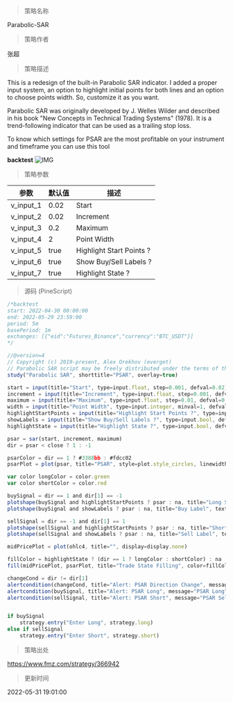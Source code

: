 
> 策略名称

Parabolic-SAR

> 策略作者

张超

> 策略描述

This is a redesign of the built-in Parabolic SAR indicator. I added a proper input system, an option to highlight initial points for both lines and an option to choose points width. So, customize it as you want.

Parabolic SAR was originally developed by J. Welles Wilder and described in his book "New Concepts in Technical Trading Systems" (1978). It is a trend-following indicator that can be used as a trailing stop loss.

To know which settings for PSAR are the most profitable on your instrument and timeframe you can use this tool


**backtest**
 ![IMG](https://www.fmz.com/upload/asset/18fc8e68728079fd29f.png) 

> 策略参数



|参数|默认值|描述|
|----|----|----|
|v_input_1|0.02|Start|
|v_input_2|0.02|Increment|
|v_input_3|0.2|Maximum|
|v_input_4|2|Point Width|
|v_input_5|true|Highlight Start Points ?|
|v_input_6|true|Show Buy/Sell Labels ?|
|v_input_7|true|Highlight State ?|


> 源码 (PineScript)

``` javascript
/*backtest
start: 2022-04-30 00:00:00
end: 2022-05-29 23:59:00
period: 5m
basePeriod: 1m
exchanges: [{"eid":"Futures_Binance","currency":"BTC_USDT"}]
*/

//@version=4
// Copyright (c) 2019-present, Alex Orekhov (everget)
// Parabolic SAR script may be freely distributed under the terms of the GPL-3.0 license.
study("Parabolic SAR", shorttitle="PSAR", overlay=true)

start = input(title="Start", type=input.float, step=0.001, defval=0.02)
increment = input(title="Increment", type=input.float, step=0.001, defval=0.02)
maximum = input(title="Maximum", type=input.float, step=0.01, defval=0.2)
width = input(title="Point Width", type=input.integer, minval=1, defval=2)
highlightStartPoints = input(title="Highlight Start Points ?", type=input.bool, defval=true)
showLabels = input(title="Show Buy/Sell Labels ?", type=input.bool, defval=true)
highlightState = input(title="Highlight State ?", type=input.bool, defval=true)

psar = sar(start, increment, maximum)
dir = psar < close ? 1 : -1

psarColor = dir == 1 ? #3388bb : #fdcc02
psarPlot = plot(psar, title="PSAR", style=plot.style_circles, linewidth=width, color=psarColor, transp=0)

var color longColor = color.green
var color shortColor = color.red

buySignal = dir == 1 and dir[1] == -1
plotshape(buySignal and highlightStartPoints ? psar : na, title="Long Start", location=location.absolute, style=shape.circle, size=size.tiny, color=longColor, transp=0)
plotshape(buySignal and showLabels ? psar : na, title="Buy Label", text="Buy", location=location.absolute, style=shape.labelup, size=size.tiny, color=longColor, textcolor=color.white, transp=0)

sellSignal = dir == -1 and dir[1] == 1
plotshape(sellSignal and highlightStartPoints ? psar : na, title="Short Start", location=location.absolute, style=shape.circle, size=size.tiny, color=shortColor, transp=0)
plotshape(sellSignal and showLabels ? psar : na, title="Sell Label", text="Sell", location=location.absolute, style=shape.labeldown, size=size.tiny, color=shortColor, textcolor=color.white, transp=0)

midPricePlot = plot(ohlc4, title="", display=display.none)

fillColor = highlightState ? (dir == 1 ? longColor : shortColor) : na
fill(midPricePlot, psarPlot, title="Trade State Filling", color=fillColor)

changeCond = dir != dir[1]
alertcondition(changeCond, title="Alert: PSAR Direction Change", message="PSAR has changed direction!")
alertcondition(buySignal, title="Alert: PSAR Long", message="PSAR Long")
alertcondition(sellSignal, title="Alert: PSAR Short", message="PSAR Sell")


if buySignal
    strategy.entry("Enter Long", strategy.long)
else if sellSignal
    strategy.entry("Enter Short", strategy.short)
```

> 策略出处

https://www.fmz.com/strategy/366942

> 更新时间

2022-05-31 19:01:00
